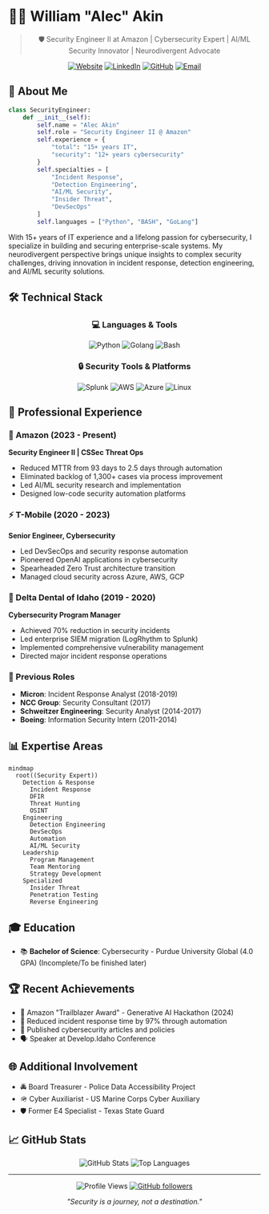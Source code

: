 # 👨‍💻 William "Alec" Akin

<div align="center">

> 🛡️ Security Engineer II at Amazon | Cybersecurity Expert | AI/ML Security Innovator | Neurodivergent Advocate

[![Website](https://img.shields.io/badge/Website-alecakin.com-blue?style=for-the-badge&logo=google-chrome)](https://alecakin.com/about)
[![LinkedIn](https://img.shields.io/badge/LinkedIn-wakin-blue?style=for-the-badge&logo=linkedin)](https://www.linkedin.com/in/wakin)
[![GitHub](https://img.shields.io/badge/GitHub-rainmana-black?style=for-the-badge&logo=github)](https://github.com/rainmana)
[![Email](https://img.shields.io/badge/Email-w.alec.akin%40gmail.com-red?style=for-the-badge&logo=gmail)](mailto:w.alec.akin@gmail.com)

</div>

## 🧠 About Me

```python
class SecurityEngineer:
    def __init__(self):
        self.name = "Alec Akin"
        self.role = "Security Engineer II @ Amazon"
        self.experience = {
            "total": "15+ years IT",
            "security": "12+ years cybersecurity"
        }
        self.specialties = [
            "Incident Response",
            "Detection Engineering",
            "AI/ML Security",
            "Insider Threat",
            "DevSecOps"
        ]
        self.languages = ["Python", "BASH", "GoLang"]
```

With 15+ years of IT experience and a lifelong passion for cybersecurity, I specialize in building and securing enterprise-scale systems. My neurodivergent perspective brings unique insights to complex security challenges, driving innovation in incident response, detection engineering, and AI/ML security solutions.

## 🛠️ Technical Stack

<div align="center">

### 💻 Languages & Tools

![Python](https://img.shields.io/badge/python-%233776AB.svg?style=for-the-badge&logo=python&logoColor=white)
![Golang](https://img.shields.io/badge/go-%2300ADD8.svg?style=for-the-badge&logo=go&logoColor=white)
![Bash](https://img.shields.io/badge/bash-%234EAA25.svg?style=for-the-badge&logo=gnu-bash&logoColor=white)

### 🔒 Security Tools & Platforms

![Splunk](https://img.shields.io/badge/splunk-%23000000.svg?style=for-the-badge&logo=splunk&logoColor=white)
![AWS](https://img.shields.io/badge/AWS-%23FF9900.svg?style=for-the-badge&logo=amazon-aws&logoColor=white)
![Azure](https://img.shields.io/badge/azure-%230072C6.svg?style=for-the-badge&logo=microsoftazure&logoColor=white)
![Linux](https://img.shields.io/badge/linux-FCC624?style=for-the-badge&logo=linux&logoColor=black)

</div>

## 🚀 Professional Experience

### 🌟 Amazon (2023 - Present)
**Security Engineer II | CSSec Threat Ops**
- Reduced MTTR from 93 days to 2.5 days through automation
- Eliminated backlog of 1,300+ cases via process improvement
- Led AI/ML security research and implementation
- Designed low-code security automation platforms

### ⚡ T-Mobile (2020 - 2023)
**Senior Engineer, Cybersecurity**
- Led DevSecOps and security response automation
- Pioneered OpenAI applications in cybersecurity
- Spearheaded Zero Trust architecture transition
- Managed cloud security across Azure, AWS, GCP

### 🏥 Delta Dental of Idaho (2019 - 2020)
**Cybersecurity Program Manager**
- Achieved 70% reduction in security incidents
- Led enterprise SIEM migration (LogRhythm to Splunk)
- Implemented comprehensive vulnerability management
- Directed major incident response operations

### 💾 Previous Roles
- **Micron**: Incident Response Analyst (2018-2019)
- **NCC Group**: Security Consultant (2017)
- **Schweitzer Engineering**: Security Analyst (2014-2017)
- **Boeing**: Information Security Intern (2011-2014)

## 📊 Expertise Areas

```mermaid
mindmap
  root((Security Expert))
    Detection & Response
      Incident Response
      DFIR
      Threat Hunting
      OSINT
    Engineering
      Detection Engineering
      DevSecOps
      Automation
      AI/ML Security
    Leadership
      Program Management
      Team Mentoring
      Strategy Development
    Specialized
      Insider Threat
      Penetration Testing
      Reverse Engineering
```

## 🎓 Education

- 📚 **Bachelor of Science**: Cybersecurity - Purdue University Global (4.0 GPA) (Incomplete/To be finished later)

## 🏆 Recent Achievements

- 🌟 Amazon "Trailblazer Award" - Generative AI Hackathon (2024)
- 🎯 Reduced incident response time by 97% through automation
- 📝 Published cybersecurity articles and policies
- 🗣️ Speaker at Develop.Idaho Conference

## 🌐 Additional Involvement

- 🚔 Board Treasurer - Police Data Accessibility Project
- 🪖 Cyber Auxiliarist - US Marine Corps Cyber Auxiliary
- 🛡️ Former E4 Specialist - Texas State Guard

## 📈 GitHub Stats

<div align="center">

![GitHub Stats](https://github-readme-stats.vercel.app/api?username=rainmana&show_icons=true&theme=radical)
![Top Languages](https://github-readme-stats.vercel.app/api/top-langs/?username=rainmana&layout=compact&theme=radical)

</div>

---

<div align="center">

![Profile Views](https://komarev.com/ghpvc/?username=rainmana&color=brightgreen)
[![GitHub followers](https://img.shields.io/github/followers/rainmana?label=Follow&style=social)](https://github.com/rainmana)

*"Security is a journey, not a destination."*

</div>
